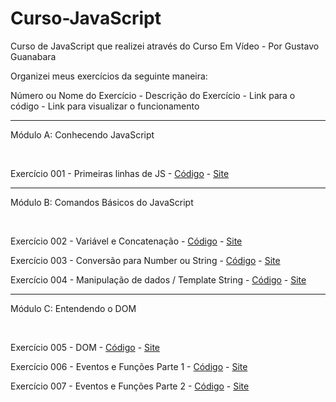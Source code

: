 # Curso-JavaScript
Curso de JavaScript que realizei através do Curso Em Vídeo - Por Gustavo Guanabara

Organizei meus exercícios da seguinte maneira:

Número ou Nome do Exercício - Descrição do Exercício - Link para o código - Link para visualizar o funcionamento

<hr>
<p> Módulo A: Conhecendo JavaScript</p><br>
<p>
Exercício 001 - Primeiras linhas de JS - <a href="https://github.com/WallissonDev/curso-javascript/blob/main/Aula04/ex001.html">Código</a> - <a href="https://wallissondev.github.io/curso-javascript/Aula04/ex001.html>" rel="next" target="_blank">Site</a>
</p>
<hr>

<p> Módulo B: Comandos Básicos do JavaScript</p><br>

<p>
Exercício 002 - Variável e Concatenação - <a href="https://github.com/WallissonDev/curso-javascript/blob/main/Aula06/ex002.html">Código</a> - <a href="https://wallissondev.github.io/curso-javascript/Aula06/ex002.html>" rel="next" target="_blank">Site</a>
</p>

<p>
Exercício 003 - Conversão para Number ou String - <a href="https://github.com/WallissonDev/curso-javascript/blob/main/Aula06/ex003.html">Código</a> - <a href="https://wallissondev.github.io/curso-javascript/Aula06/ex003.html>" rel="next" target="_blank">Site</a>
</p>

<p>
Exercício 004 - Manipulação de dados / Template String -  <a href="https://github.com/WallissonDev/curso-javascript/blob/main/Aula06/ex004.html">Código</a> - <a href="https://wallissondev.github.io/curso-javascript/Aula06/ex004.html>" rel="next" target="_blank">Site</a>
</p>
<hr>

<p> Módulo C: Entendendo o DOM</p><br>

<p>
Exercício 005 - DOM -  <a href="https://github.com/WallissonDev/curso-javascript/blob/main/Aula09/ex005.html">Código</a> - <a href="https://wallissondev.github.io/curso-javascript/Aula09/ex005.html>" rel="next" target="_blank">Site</a>
</p>

<p>
Exercício 006 - Eventos e Funções Parte 1 -  <a href="https://github.com/WallissonDev/curso-javascript/blob/main/Aula10/ex006.html">Código</a> - <a href="https://wallissondev.github.io/curso-javascript/Aula10/ex006.html>" rel="next" target="_blank">Site</a>
</p>

<p>
Exercício 007 - Eventos e Funções Parte 2 -  <a href="https://github.com/WallissonDev/curso-javascript/blob/main/Aula10/ex007.html">Código</a> - <a href="https://wallissondev.github.io/curso-javascript/Aula10/ex007.html>" rel="next" target="_blank">Site</a>
</p>